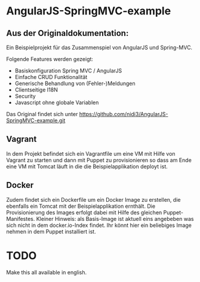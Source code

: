 # AngularJS-SpringMVC-example

## Aus der Originaldokumentation: 
Ein Beispielprojekt für das Zusammenspiel von AngularJS und Spring-MVC.

Folgende Features werden gezeigt:
- Basiskonfiguration Spring MVC / AngularJS
- Einfache CRUD Funktionalität
- Generische Behandlung von (Fehler-)Meldungen
- Clientseitige I18N
- Security
- Javascript ohne globale Variablen

Das Original findet sich unter https://github.com/nidi3/AngularJS-SpringMVC-example.git

## Vagrant

In dem Projekt befindet sich ein Vagrantfile um eine VM mit Hilfe von Vagrant zu starten und dann mit Puppet zu provisionieren so dass am Ende eine VM mit Tomcat läuft in die die Beispielapplikation deployt ist.

## Docker

Zudem findet sich ein Dockerfile um ein Docker Image zu erstellen, die ebenfalls ein Tomcat mit der Beispielapplikation ernthält. Die Provisionierung des Images erfolgt dabei mit Hilfe des gleichen Puppet-Manifestes.
Kleiner Hinweis: als Basis-Image ist aktuell eins angebeben was sich nicht in dem docker.io-Index findet. Ihr könnt hier ein beliebiges Image nehmen in dem Puppet installiert ist.

# TODO 

Make this all available in english.